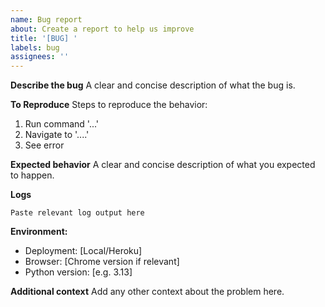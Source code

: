 ```yaml
---
name: Bug report
about: Create a report to help us improve
title: '[BUG] '
labels: bug
assignees: ''
---
```


**Describe the bug**
A clear and concise description of what the bug is.

**To Reproduce**
Steps to reproduce the behavior:
1. Run command '...'
2. Navigate to '....'
3. See error

**Expected behavior**
A clear and concise description of what you expected to happen.

**Logs**
```
Paste relevant log output here
```

**Environment:**
- Deployment: [Local/Heroku]
- Browser: [Chrome version if relevant]
- Python version: [e.g. 3.13]

**Additional context**
Add any other context about the problem here.
